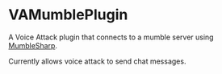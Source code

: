 # VAMumblePlugin
A Voice Attack plugin that connects to a mumble server using [MumbleSharp](https://github.com/martindevans/MumbleSharp).

Currently allows voice attack to send chat messages.
